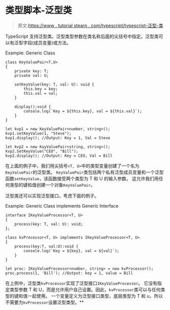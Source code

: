 # 类型脚本-泛型类

> 原文:[https://www . tutorial stearn . com/typescript/typescript-泛型-类](https://www.tutorialsteacher.com/typescript/typescript-generic-class)

TypeScript 支持泛型类。泛型类型参数在类名称后面的尖括号中指定。泛型类可以有泛型字段(成员变量)或方法。

Example: Generic Class 

```
class KeyValuePair<T,U>
{ 
    private key: T;
    private val: U;

    setKeyValue(key: T, val: U): void { 
        this.key = key;
        this.val = val;
    }

    display():void { 
        console.log(`Key = ${this.key}, val = ${this.val}`);
    }
}

let kvp1 = new KeyValuePair<number, string>();
kvp1.setKeyValue(1, "Steve");
kvp1.display(); //Output: Key = 1, Val = Steve 

let kvp2 = new KayValuePair<string, string>();
kvp2.SetKeyValue("CEO", "Bill"); 
kvp2.display(); //Output: Key = CEO, Val = Bill 
```

在上面的例子中，我们用尖括号`<T, U>`中的类型变量创建了一个名为`KeyValuePair`的泛型类。 `KeyValuePair`类包括两个私有泛型成员变量和一个泛型函数`setKeyValue`，该函数接受两个类型为 T 和 U 的输入参数。 这允许我们用任何类型的键和值创建一个对象`KeyValuePair`。

泛型类还可以实现泛型接口。考虑下面的例子。

Example: Generic Class implements Generic Interface 

```
interface IKeyValueProcessor<T, U>
{
    process(key: T, val: U): void;
};

class kvProcessor<T, U> implements IKeyValueProcessor<T, U>
{ 
    process(key:T, val:U):void { 
        console.log(`Key = ${key}, val = ${val}`);
    }
}

let proc: IKeyValueProcessor<number, string> = new kvProcessor();
proc.process(1, 'Bill'); //Output: key = 1, value = Bill 
```

在上例中，泛型类`kvProcessor`实现了泛型接口`IKeyValueProcessor`。 它没有指定类型参数 T 和 U，而是允许用户自己设置。因此，`kvProcessor`类可以与任何类型的键和值一起使用。 一个变量定义为泛型接口类型，底层类型为 T 和 u，所以不需要为`kvProcessor`设置泛型类型。**